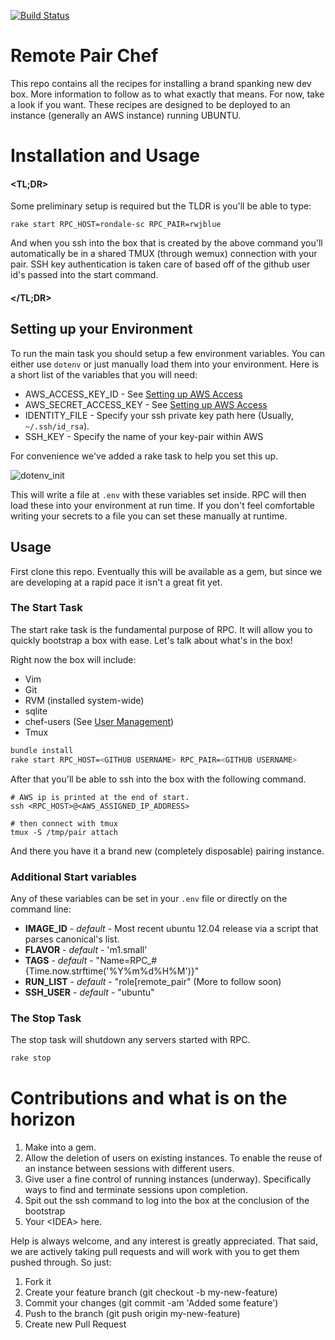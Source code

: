 [![Build Status](https://travis-ci.org/rondale-sc/remote_pair_chef.png)](https://travis-ci.org/rondale-sc/remote_pair_chef)

# Remote Pair Chef

This repo contains all the recipes for installing a brand spanking new dev box.  More information to follow as to what exactly that means.  For now, take a look if you want. These recipes are designed to be deployed to an instance (generally an AWS instance) running UBUNTU.

# Installation and Usage


#### \<TL;DR\>

Some preliminary setup is required but the TLDR is you'll be able to type:

```
rake start RPC_HOST=rondale-sc RPC_PAIR=rwjblue
```

And when you ssh into the box that is created by the above command you'll automatically be in a shared TMUX (through wemux) connection with your pair.  SSH key authentication is taken care of based off of the github user id's passed into the start command.

#### \</TL;DR\>

## Setting up your Environment

To run the main task you should setup a few environment variables. You can either use `dotenv` or just manually load them into your environment. Here is a short list of the variables that you will need:

* AWS_ACCESS_KEY_ID - See [Setting up AWS Access](https://github.com/rondale-sc/remote_pair_chef/wiki/AWS-Access)
* AWS_SECRET_ACCESS_KEY - See [Setting up AWS Access](https://github.com/rondale-sc/remote_pair_chef/wiki/AWS-Access)
* IDENTITY_FILE - Specify your ssh private key path here (Usually, `~/.ssh/id_rsa`).
* SSH_KEY - Specify the name of your key-pair within AWS

For convenience we've added a rake task to help you set this up.

![dotenv_init](http://i.imgur.com/TqOYmKK.png)

This will write a file at `.env` with these variables set inside.  RPC will then load these into your environment at run time.  If you don't feel comfortable writing your secrets to a file you can set these manually at runtime.  

## Usage

First clone this repo.  Eventually this will be available as a gem, but since we are developing at a rapid pace it isn't a great fit yet.

### The Start Task

The start rake task is the fundamental purpose of RPC.  It will allow you to quickly bootstrap a box with ease.  Let's talk about what's in the box!

Right now the box will include:

* Vim
* Git
* RVM (installed system-wide)
* sqlite
* chef-users (See [User Management](https://github.com/rondale-sc/remote_pair_chef/wiki/User-Management))
* Tmux

```sh
bundle install
rake start RPC_HOST=<GITHUB USERNAME> RPC_PAIR=<GITHUB USERNAME>
```

After that you'll be able to ssh into the box with the following command. 

```
# AWS ip is printed at the end of start.
ssh <RPC_HOST>@<AWS_ASSIGNED_IP_ADDRESS>

# then connect with tmux
tmux -S /tmp/pair attach
```

And there you have it a brand new (completely disposable) pairing instance.

### Additional Start variables

Any of these variables can be set in your `.env` file or directly on the command line:


* __IMAGE_ID__ - _default_ - Most recent ubuntu 12.04 release via a script that parses canonical's list.
* __FLAVOR__   - _default_ - 'm1.small'
* __TAGS__     - _default_ - "Name=RPC\_#{Time.now.strftime('%Y%m%d%H%M')}"
* __RUN_LIST__ - _default_ - "role[remote_pair"  (More to follow soon) 
* __SSH_USER__ - _default_ - "ubuntu"

### The Stop Task

The stop task will shutdown any servers started with RPC.

```sh
rake stop
```

# Contributions and what is on the horizon

1. Make into a gem.
2. Allow the deletion of users on existing instances. To enable the reuse of an instance between sessions with different users.
3. Give user a fine control of running instances (underway).  Specifically ways to find and terminate sessions upon completion.
4. Spit out the ssh command to log into the box at the conclusion of the bootstrap 
5. Your \<IDEA\> here.

Help is always welcome, and any interest is greatly appreciated.  That said, we are actively taking pull requests and will work with you to get them pushed through.  So just:

1. Fork it
2. Create your feature branch (git checkout -b my-new-feature)
3. Commit your changes (git commit -am 'Added some feature')
4. Push to the branch (git push origin my-new-feature)
5. Create new Pull Request
